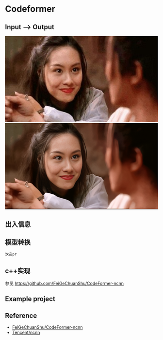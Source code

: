 # Codeformer

## Input --> Output

![](https://github.com/FeiGeChuanShu/CodeFormer-ncnn/blob/main/data/03.jpg)
![](https://github.com/FeiGeChuanShu/CodeFormer-ncnn/raw/main/data/03_pro.png)

## 出入信息

## 模型转换

```python
欢迎pr
```

## c++实现

参见 https://github.com/FeiGeChuanShu/CodeFormer-ncnn

## Example project

## Reference

- [FeiGeChuanShu/CodeFormer-ncnn](https://github.com/FeiGeChuanShu/CodeFormer-ncnn)
- [Tencent/ncnn](https://github.com/Tencent/ncnn)
